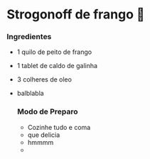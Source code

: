 # Strogonoff de frango​ :chicken:

### Ingredientes



- 1 quilo de peito de frango

- 1 tablet de caldo de galinha

- 3 colheres de oleo

- balblabla

  ### Modo de Preparo

  - Cozinhe tudo e coma
  - que delicia 
  - hmmmm
  - 